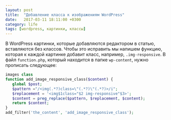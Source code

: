 ```yaml
---
layout: post
title:  "Добавление класса к изображениям WordPress"
date:   2017-03-11 18:11:00 +0300
category: life
tags: [wordpress, картинки, классы]
---
```

<!--more-->
В WordPress картинки, которые добавляются редактором в статью, вставляются без классов. Чтобы это исправить мы напишем функцию, которая к каждой картинке добавит класс, например, `.img-responsive`. В файл `function.php`, который находится в папке `wp-content`, нужно прописать следующее:

```php
images class
function add_image_responsive_class($content) {
   global $post;
   $pattern ="/<img(.*?)class=\"(.*?)\"(.*?)>/i";
   $replacement = '<img$1class="$2 img-responsive"$3>';
   $content = preg_replace($pattern, $replacement, $content);
   return $content;
}
add_filter('the_content', 'add_image_responsive_class');
```